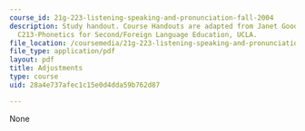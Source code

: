 ```yaml
---
course_id: 21g-223-listening-speaking-and-pronunciation-fall-2004
description: Study handout. Course Handouts are adapted from Janet Goodwin's AP&TESL
  C213-Phonetics for Second/Foreign Language Education, UCLA.
file_location: /coursemedia/21g-223-listening-speaking-and-pronunciation-fall-2004/28a4e737afec1c15e0d4dda59b762d87_MIT21G_223F04_adjustments.pdf
file_type: application/pdf
layout: pdf
title: Adjustments
type: course
uid: 28a4e737afec1c15e0d4dda59b762d87

---
```

None